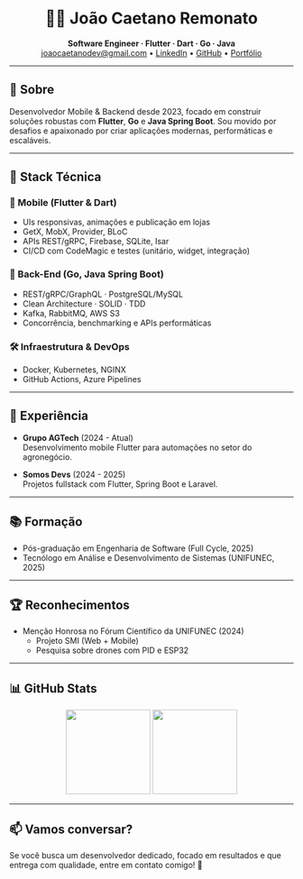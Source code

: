 <h1 align="center">👨‍💻 João Caetano Remonato</h1>
<p align="center">
  <strong>Software Engineer · Flutter · Dart · Go · Java</strong><br/>
  <a href="mailto:joaocaetanodev@gmail.com">joaocaetanodev@gmail.com</a> •
  <a href="https://www.linkedin.com/in/joão-caetano-lima-remonato-5b448827a/">LinkedIn</a> •
  <a href="https://github.com/joaolima7">GitHub</a> •
  <a href="https://my-portfolio-joaolima7s-projects.vercel.app/">Portfólio</a>
</p>

---

## 🚀 Sobre

Desenvolvedor Mobile & Backend desde 2023, focado em construir soluções robustas com **Flutter**, **Go** e **Java Spring Boot**. Sou movido por desafios e apaixonado por criar aplicações modernas, performáticas e escaláveis.

---

## 🧠 Stack Técnica

### 📱 Mobile (Flutter & Dart)
- UIs responsivas, animações e publicação em lojas
- GetX, MobX, Provider, BLoC
- APIs REST/gRPC, Firebase, SQLite, Isar
- CI/CD com CodeMagic e testes (unitário, widget, integração)

### 🔧 Back-End (Go, Java Spring Boot)
- REST/gRPC/GraphQL · PostgreSQL/MySQL
- Clean Architecture · SOLID · TDD
- Kafka, RabbitMQ, AWS S3
- Concorrência, benchmarking e APIs performáticas

### 🛠️ Infraestrutura & DevOps
- Docker, Kubernetes, NGINX
- GitHub Actions, Azure Pipelines

---

## 💼 Experiência

- **Grupo AGTech** (2024 - Atual)  
  Desenvolvimento mobile Flutter para automações no setor do agronegócio.

- **Somos Devs** (2024 - 2025)  
  Projetos fullstack com Flutter, Spring Boot e Laravel.

---

## 📚 Formação

- Pós-graduação em Engenharia de Software (Full Cycle, 2025)
- Tecnólogo em Análise e Desenvolvimento de Sistemas (UNIFUNEC, 2025)

---

## 🏆 Reconhecimentos

- Menção Honrosa no Fórum Científico da UNIFUNEC (2024)
  - Projeto SMI (Web + Mobile)
  - Pesquisa sobre drones com PID e ESP32

---

## 📊 GitHub Stats

<p align="center">
  <img src="https://github-readme-stats.vercel.app/api?username=joaolima7&show_icons=true&theme=dracula" height="150"/>
  <img src="https://github-readme-stats.vercel.app/api/top-langs/?username=joaolima7&layout=compact&theme=dracula" height="150"/>
</p>

---

## 📫 Vamos conversar?

Se você busca um desenvolvedor dedicado, focado em resultados e que entrega com qualidade, entre em contato comigo! 🚀
